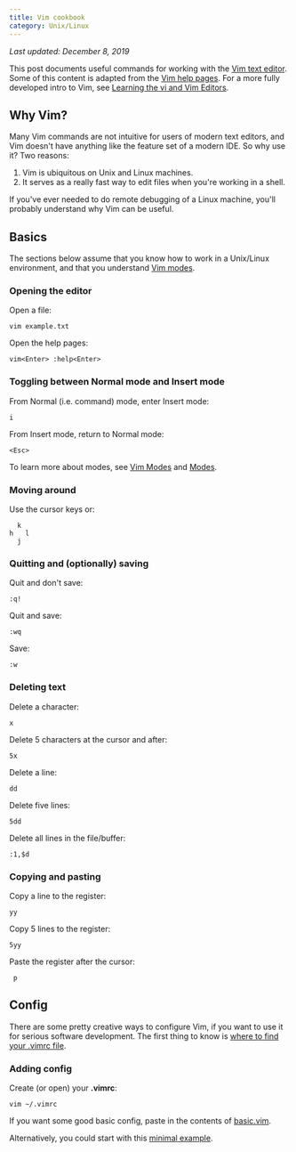 ```yaml
---
title: Vim cookbook
category: Unix/Linux
---
```


*Last updated: December 8, 2019*

This post documents useful commands for working with the [Vim text editor](https://www.vim.org/). Some of this content is adapted from the [Vim help pages](https://vimhelp.org/). For a more fully developed intro to Vim, see [Learning the vi and Vim Editors](http://shop.oreilly.com/product/9780596529833.do).

## Why Vim?

Many Vim commands are not intuitive for users of modern text editors, and Vim doesn't have anything like the feature set of a modern IDE. So why use it? Two reasons:

  1. Vim is ubiquitous on Unix and Linux machines.
  1. It serves as a really fast way to edit files when you're working in a shell. 

If you've ever needed to do remote debugging of a Linux machine, you'll probably understand why Vim can be useful.

## Basics

The sections below assume that you know how to work in a Unix/Linux environment, and that you understand [Vim modes](http://vimdoc.sourceforge.net/htmldoc/intro.html#vim-modes-intro).

### Opening the editor

Open a file:

    vim example.txt


Open the help pages:

    vim<Enter> :help<Enter>

### Toggling between Normal mode and Insert mode

From Normal (i.e. command) mode, enter Insert mode:

    i

From Insert mode, return to Normal mode:

    <Esc>    

To learn more about modes, see [Vim Modes](https://guide.freecodecamp.org/vim/modes/) and [Modes](https://en.wikibooks.org/wiki/Learning_the_vi_Editor/Vim/Modes).

### Moving around

Use the cursor keys or:

      k
    h   l
      j

### Quitting and (optionally) saving

Quit and don't save:

    :q!

Quit and save:

    :wq

Save:

    :w

### Deleting text

Delete a character:

    x

Delete 5 characters at the cursor and after:

    5x

Delete a line:

    dd

Delete five lines:

    5dd

Delete all lines in the file/buffer:

    :1,$d

### Copying and pasting

Copy a line to the register:

    yy

Copy 5 lines to the register:

    5yy

Paste the register after the cursor:

     p

## Config

There are some pretty creative ways to configure Vim, if you want to use it for serious software development. The first thing to know is [where to find your .vimrc file](https://stackoverflow.com/questions/10921441/where-is-my-vimrc-file).

### Adding config

Create (or open) your **.vimrc**:

    vim ~/.vimrc

If you want some good basic config, paste in the contents of [basic.vim](https://raw.githubusercontent.com/amix/vimrc/master/vimrcs/basic.vim).

Alternatively, you could start with this [minimal example](https://vim.fandom.com/wiki/Example_vimrc).